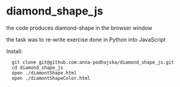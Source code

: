 # diamond_shape_js

the code produces diamond-shape in the browser window

the task was to re-write exercise done in Python into JavaScript

Install:
```
  git clone git@github.com:anna-podhajska/diamond_shape_js.git
  cd diamond_shape_js
  open ./diamontShape.html
  open ./diamontShapeColor.html
  ```
  
  
